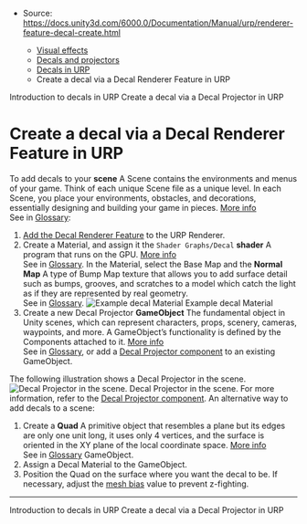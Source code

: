 * Source: https://docs.unity3d.com/6000.0/Documentation/Manual/urp/renderer-feature-decal-create.html

  * [Visual effects](https://docs.unity3d.com/6000.0/Documentation/Manual/visual-effects.html)
  * [Decals and projectors](https://docs.unity3d.com/6000.0/Documentation/Manual/visual-effects-decals.html)
  * [Decals in URP](https://docs.unity3d.com/6000.0/Documentation/Manual/urp/renderer-feature-decal-landing.html)
  * Create a decal via a Decal Renderer Feature in URP


[](https://docs.unity3d.com/6000.0/Documentation/Manual/urp/renderer-feature-decal.html)
Introduction to decals in URP
[](https://docs.unity3d.com/6000.0/Documentation/Manual/urp/decal-shader.html)
Create a decal via a Decal Projector in URP
# Create a decal via a Decal Renderer Feature in URP
To add decals to your **scene** A Scene contains the environments and menus of your game. Think of each unique Scene file as a unique level. In each Scene, you place your environments, obstacles, and decorations, essentially designing and building your game in pieces. [More info](https://docs.unity3d.com/6000.0/Documentation/Manual/CreatingScenes.html)  
See in [Glossary](https://docs.unity3d.com/6000.0/Documentation/Manual/Glossary.html#Scene):
  1. [Add the Decal Renderer Feature](https://docs.unity3d.com/6000.0/Documentation/Manual/urp/urp-renderer-feature.html) to the URP Renderer.
  2. Create a Material, and assign it the `Shader Graphs/Decal` **shader** A program that runs on the GPU. [More info](https://docs.unity3d.com/6000.0/Documentation/Manual/Shaders.html)  
See in [Glossary](https://docs.unity3d.com/6000.0/Documentation/Manual/Glossary.html#Shader). In the Material, select the Base Map and the **Normal Map** A type of Bump Map texture that allows you to add surface detail such as bumps, grooves, and scratches to a model which catch the light as if they are represented by real geometry.  
See in [Glossary](https://docs.unity3d.com/6000.0/Documentation/Manual/Glossary.html#Normalmap).
![Example decal Material](https://docs.unity3d.com/6000.0/Documentation/uploads/urp/decal/decal-example-material.png) Example decal Material
  3. Create a new Decal Projector **GameObject** The fundamental object in Unity scenes, which can represent characters, props, scenery, cameras, waypoints, and more. A GameObject’s functionality is defined by the Components attached to it. [More info](https://docs.unity3d.com/6000.0/Documentation/Manual/class-GameObject.html)  
See in [Glossary](https://docs.unity3d.com/6000.0/Documentation/Manual/Glossary.html#GameObject), or add a [Decal Projector component](https://docs.unity3d.com/6000.0/Documentation/Manual/urp/renderer-feature-decal.html#decal-projector) to an existing GameObject.


The following illustration shows a Decal Projector in the scene.
![Decal Projector in the scene.](https://docs.unity3d.com/6000.0/Documentation/uploads/urp/decal/decal-projector-selected-with-inspector.png) Decal Projector in the scene.
For more information, refer to the [Decal Projector component](https://docs.unity3d.com/6000.0/Documentation/Manual/urp/renderer-feature-decal.html#decal-projector).
An alternative way to add decals to a scene:
  1. Create a **Quad** A primitive object that resembles a plane but its edges are only one unit long, it uses only 4 vertices, and the surface is oriented in the XY plane of the local coordinate space. [More info](https://docs.unity3d.com/6000.0/Documentation/Manual/PrimitiveObjects.html)  
See in [Glossary](https://docs.unity3d.com/6000.0/Documentation/Manual/Glossary.html#Quad) GameObject.
  2. Assign a Decal Material to the GameObject.
  3. Position the Quad on the surface where you want the decal to be. If necessary, adjust the [mesh bias](https://docs.unity3d.com/6000.0/Documentation/Manual/urp/decal-shader-graph-reference.html) value to prevent z-fighting.


* * *
[](https://docs.unity3d.com/6000.0/Documentation/Manual/urp/renderer-feature-decal.html)
Introduction to decals in URP
[](https://docs.unity3d.com/6000.0/Documentation/Manual/urp/decal-shader.html)
Create a decal via a Decal Projector in URP
